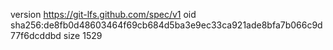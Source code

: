 version https://git-lfs.github.com/spec/v1
oid sha256:de8fb0d48603464f69cb684d5ba3e9ec33ca921ade8bfa7b066c9d77f6dcddbd
size 1529
